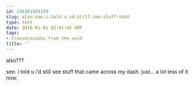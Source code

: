 ```yaml
---
id: 136361503159
slug: also-see-i-told-u-id-still-see-stuff-that
type: text
date: 2016-01-01 02:41:42 GMT
tags:
- transmissions from the void
title: ''
---
```



also???

see. i told u i'd still see stuff that came across my dash. just... a lot less of it now.
